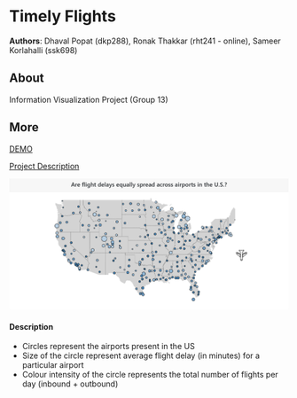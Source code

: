 # Timely Flights
**Authors**: Dhaval Popat (dkp288), Ronak Thakkar (rht241 - online), Sameer Korlahalli (ssk698)

## About
Information Visualization Project (Group 13)

## More
[DEMO](https://nyu-vis-fall2018.github.io/timely-flights/)

[Project Description](project.pdf)

![Screenshot alt](screenshot.png "Screenshot Image")

#### Description ####
* Circles represent the airports present in the US
* Size of the circle represent average flight delay (in minutes) for a particular airport
* Colour intensity of the circle represents the total number of flights per day (inbound + outbound)
